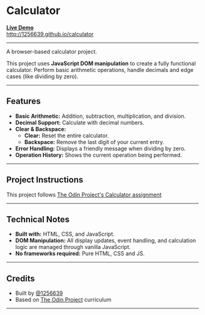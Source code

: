 # Calculator

[**Live Demo**](http://1256639.github.io/calculator)  
http://1256639.github.io/calculator

---

A browser-based calculator project.

This project uses **JavaScript DOM manipulation** to create a fully functional calculator. Perform basic arithmetic operations, handle decimals and edge cases (like dividing by zero).

---

## Features

- **Basic Arithmetic:** Addition, subtraction, multiplication, and division.
- **Decimal Support:** Calculate with decimal numbers.
- **Clear & Backspace:**  
  - **Clear:** Reset the entire calculator.
  - **Backspace:** Remove the last digit of your current entry.
- **Error Handling:** Displays a friendly message when dividing by zero.
- **Operation History:** Shows the current operation being performed.

---


## Project Instructions

This project follows [The Odin Project's Calculator assignment](https://www.theodinproject.com/lessons/foundations-calculator)

---

## Technical Notes

- **Built with:** HTML, CSS, and JavaScript.
- **DOM Manipulation:** All display updates, event handling, and calculation logic are managed through vanilla JavaScript.
- **No frameworks required:** Pure HTML, CSS and JS.

---

## Credits

- Built by [@1256639](https://github.com/1256639)
- Based on [The Odin Project](https://www.theodinproject.com/) curriculum

---